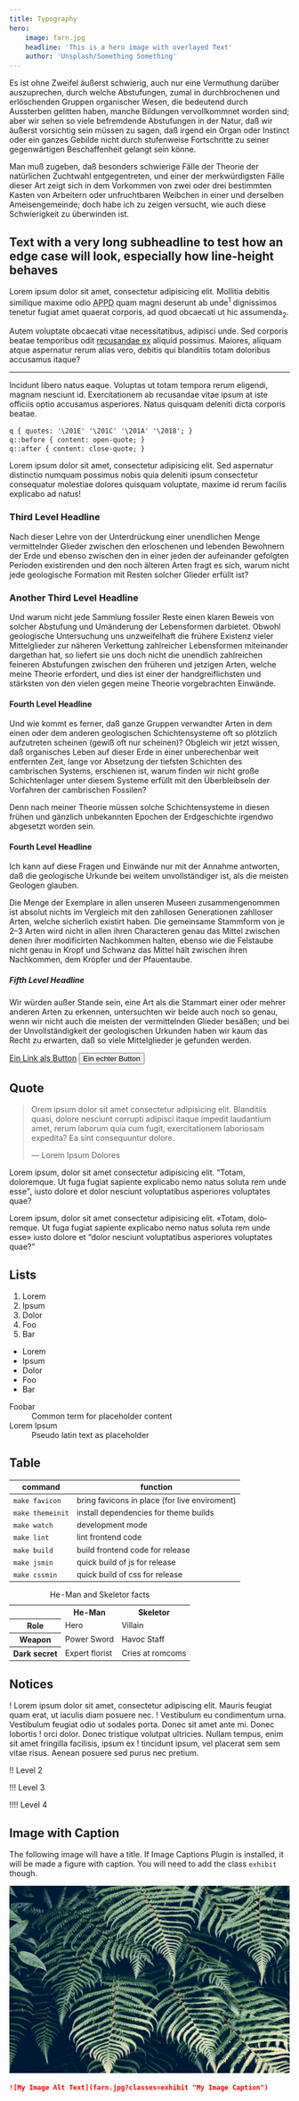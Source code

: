 ```yaml
---
title: Typography
hero:
    image: farn.jpg
    headline: 'This is a hero image with overlayed Text'
    author: 'Unsplash/Something Something'
---
```


Es ist ohne Zweifel äußerst schwierig, auch nur eine Vermuthung darüber auszuprechen, durch welche Abstufungen, zumal in durchbrochenen und erlöschenden Gruppen organischer Wesen, die bedeutend durch Aussterben gelitten haben, manche Bildungen vervollkommnet worden sind; aber wir sehen so viele befremdende Abstufungen in der Natur, daß wir äußerst vorsichtig sein müssen zu sagen, daß irgend ein Organ oder Instinct oder ein ganzes Gebilde nicht durch stufenweise Fortschritte zu seiner gegenwärtigen Beschaffenheit gelangt sein könne.

Man muß zugeben, daß besonders schwierige Fälle der Theorie der natürlichen Zuchtwahl entgegentreten, und einer der merkwürdigsten Fälle dieser Art zeigt sich in dem Vorkommen von zwei oder drei bestimmten Kasten von Arbeitern oder unfruchtbaren Weibchen in einer und derselben Ameisengemeinde; doch habe ich zu zeigen versucht, wie auch diese Schwierigkeit zu überwinden ist.

## Text with a very long subheadline to test how an edge case will look, especially how line-height behaves

Lorem ipsum dolor sit amet, consectetur adipisicing elit. Mollitia debitis similique maxime odio <abbr title="Anarchistische Pogopartei Deutschlands">APPD</abbr> quam magni deserunt ab unde<sup>1</sup> dignissimos tenetur fugiat amet quaerat corporis, ad quod obcaecati ut hic assumenda<sub>2</sub>.

Autem voluptate obcaecati vitae necessitatibus, adipisci unde. Sed corporis beatae <span class="u-quiet">temporibus odit <a href="https://sebastianlaube.de">recusandae ex</a> aliquid possimus</span>. Maiores, aliquam atque aspernatur rerum alias vero, debitis qui blanditiis totam doloribus accusamus itaque?

---

Incidunt libero natus eaque. Voluptas ut totam tempora rerum eligendi, magnam nesciunt id. Exercitationem ab recusandae vitae ipsum at iste officiis optio accusamus asperiores. Natus quisquam deleniti dicta corporis beatae.

```
q { quotes: '\201E' '\201C' '\201A' '\2018'; }
q::before { content: open-quote; }
q::after { content: close-quote; }
```

Lorem ipsum dolor sit amet, consectetur adipisicing elit. Sed aspernatur distinctio numquam possimus nobis quia deleniti ipsum consectetur consequatur molestiae dolores quisquam voluptate, maxime id rerum facilis explicabo ad natus!

### Third Level Headline

Nach dieser Lehre von der Unterdrückung einer unendlichen Menge vermittelnder Glieder zwischen den erloschenen und lebenden Bewohnern der Erde und ebenso zwischen den in einer jeden der aufeinander gefolgten Perioden existirenden und den noch älteren Arten fragt es sich, warum nicht jede geologische Formation mit Resten solcher Glieder erfüllt ist?

### Another Third Level Headline
Und warum nicht jede Sammlung fossiler Reste einen klaren Beweis von solcher Abstufung und Umänderung der Lebensformen darbietet. Obwohl geologische Untersuchung uns unzweifelhaft die frühere Existenz vieler Mittelglieder zur näheren Verkettung zahlreicher Lebensformen miteinander dargethan hat, so liefert sie uns doch nicht die unendlich zahlreichen feineren Abstufungen zwischen den früheren und jetzigen Arten, welche meine Theorie erfordert, und dies ist einer der handgreiflichsten und stärksten von den vielen gegen meine Theorie vorgebrachten Einwände.

#### Fourth Level Headline

Und wie kommt es ferner, daß ganze Gruppen verwandter Arten in dem einen oder dem anderen geologischen Schichtensysteme oft so plötzlich aufzutreten scheinen (gewiß oft nur scheinen)? Obgleich wir jetzt wissen, daß organisches Leben auf dieser Erde in einer unberechenbar weit entfernten Zeit, lange vor Absetzung der tiefsten Schichten des cambrischen Systems, erschienen ist, warum finden wir nicht große Schichtenlager unter diesem Systeme erfüllt mit den Überbleibseln der Vorfahren der cambrischen Fossilen?

Denn nach meiner Theorie müssen solche Schichtensysteme in diesen frühen und gänzlich unbekannten Epochen der Erdgeschichte irgendwo abgesetzt worden sein.

#### Fourth Level Headline

Ich kann auf diese Fragen und Einwände nur mit der Annahme antworten, daß die geologische Urkunde bei weitem unvollständiger ist, als die meisten Geologen glauben.

Die Menge der Exemplare in allen unseren Museen zusammengenommen ist absolut nichts im Vergleich mit den zahllosen Generationen zahlloser Arten, welche sicherlich existirt haben. Die gemeinsame Stammform von je 2–3 Arten wird nicht in allen ihren Characteren genau das Mittel zwischen denen ihrer modificirten Nachkommen halten, ebenso wie die Felstaube nicht genau in Kropf und Schwanz das Mittel hält zwischen ihren Nachkommen, dem Kröpfer und der Pfauentaube.

##### Fifth Level Headline

Wir würden außer Stande sein, eine Art als die Stammart einer oder mehrer anderen Arten zu erkennen, untersuchten wir beide auch noch so genau, wenn wir nicht auch die meisten der vermittelnden Glieder besäßen; und bei der Unvollständigkeit der geologischen Urkunden haben wir kaum das Recht zu erwarten, daß so viele Mittelglieder je gefunden werden.

<a href="#" class="button">Ein Link als Button</a>
<button class="button">Ein echter Button</button>

## Quote

> Orem ipsum dolor sit amet consectetur adipisicing elit. Blanditiis quasi, dolore nesciunt corrupti adipisci itaque impedit laudantium amet, rerum laborum quia cum fugit, exercitationem laboriosam expedita? Ea sint consequuntur dolore.
>
> — Lorem Ipsum Dolores

Lorem ipsum, dolor sit amet consectetur adipisicing elit. <q>Totam, doloremque. Ut fuga fugiat sapiente explicabo nemo natus soluta rem unde esse</q>, iusto dolore et dolor nesciunt voluptatibus asperiores voluptates quae?

Lorem ipsum, dolor sit amet consectetur adipisicing elit.<span lang="fr"> <q>Totam, doloremque. Ut fuga fugiat sapiente explicabo nemo natus soluta rem unde esse</q></span> <span lang="es">iusto dolore et <q>dolor nesciunt voluptatibus asperiores voluptates quae?</q></span>

## Lists

1. Lorem
1. Ipsum
1. Dolor
 1. Foo
 1. Bar

* Lorem
* Ipsum
* Dolor
 * Foo
 * Bar

<dl>
    <dt>Foobar</dt>
    <dd>Common term for placeholder content</dd>
    <dt>Lorem Ipsum</dt>
    <dd>Pseudo latin text as placeholder</dd>
</dl>

## Table

| command | function |
|---|---|
| `make favicon` | bring favicons in place (for live enviroment) |
| `make themeinit` | install dependencies for theme builds |
| `make watch` | development mode |
| `make lint` | lint frontend code |
| `make build` | build frontend code for release |
| `make jsmin` | quick build of js for release |
| `make cssmin` | quick build of css for release |

<table>
    <caption>He-Man and Skeletor facts</caption>
    <tr>
        <td> </td>
        <th scope="col" class="heman">He-Man</th>
        <th scope="col" class="skeletor">Skeletor</th>
    </tr>
    <tr>
        <th scope="row">Role</th>
        <td>Hero</td>
        <td>Villain</td>
    </tr>
    <tr>
        <th scope="row">Weapon</th>
        <td>Power Sword</td>
        <td>Havoc Staff</td>
    </tr>
    <tr>
        <th scope="row">Dark secret</th>
        <td>Expert florist</td>
        <td>Cries at romcoms</td>
    </tr>
</table>

## Notices

! Lorem ipsum dolor sit amet, consectetur adipiscing elit. Mauris feugiat quam erat, ut iaculis diam posuere nec.
! Vestibulum eu condimentum urna. Vestibulum feugiat odio ut sodales porta. Donec sit amet ante mi. Donec lobortis
! orci dolor. Donec tristique volutpat ultricies. Nullam tempus, enim sit amet fringilla facilisis, ipsum ex
! tincidunt ipsum, vel placerat sem sem vitae risus. Aenean posuere sed purus nec pretium.

!! Level 2

!!! Level 3

!!!! Level 4

## Image with Caption

The following image will have a title. If Image Captions Plugin is installed, it will be made a figure with caption. You will need to add the class `exhibit` though.

![My Image Alt Text](../../_heros/farn.jpg?classes=exhibit "My Image Caption")

```md
![My Image Alt Text](farn.jpg?classes=exhibit "My Image Caption")
```